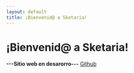 ```yaml
---
layout: default
title: ¡Bienvenid@ a Sketaria!
---
```


# ¡Bienvenid@ a Sketaria!
**---Sitio web en desarorro---**
[Github](https://github.com/Sketaria/sketaria.github.io)

